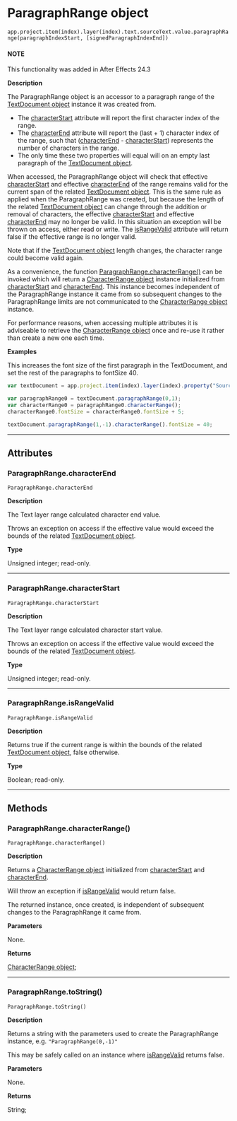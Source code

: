 <a id="paragraphrange"></a>

# ParagraphRange object

`app.project.item(index).layer(index).text.sourceText.value.paragraphRange(paragraphIndexStart, [signedParagraphIndexEnd])`
<br/>

#### NOTE
This functionality was added in After Effects 24.3

**Description**

The ParagraphRange object is an accessor to a paragraph range of the [TextDocument object](textdocument.md#textdocument) instance it was created from.

- The [characterStart](#paragraphrange-characterstart) attribute will report the first character index of the range.
- The [characterEnd](#paragraphrange-characterend) attribute will report the (last + 1) character index of the range, such that ([characterEnd](#paragraphrange-characterend) - [characterStart](#paragraphrange-characterstart)) represents the number of characters in the range.
- The only time these two properties will equal will on an empty last paragraph of the [TextDocument object](textdocument.md#textdocument).

When accessed, the ParagraphRange object will check that effective [characterStart](#paragraphrange-characterstart) and effective [characterEnd](#paragraphrange-characterend) of the range remains valid for the current span of the related [TextDocument object](textdocument.md#textdocument). This is the same rule as applied when the ParagraphRange was created, but because the length of the related [TextDocument object](textdocument.md#textdocument) can change through the addition or removal of characters, the effective [characterStart](#paragraphrange-characterstart) and effective [characterEnd](#paragraphrange-characterend) may no longer be valid. In this situation an exception will be thrown on access, either read or write. The [isRangeValid](#paragraphrange-israngevalid) attribute will return false if the effective range is no longer valid.

Note that if the [TextDocument object](textdocument.md#textdocument) length changes, the character range could become valid again.

As a convenience, the function [ParagraphRange.characterRange()](#paragraphrange-characterrange) can be invoked which will return a [CharacterRange object](characterrange.md#characterrange) instance initialized from [characterStart](#paragraphrange-characterstart) and [characterEnd](#paragraphrange-characterend).
This instance becomes independent of the ParagraphRange instance it came from so subsequent changes to the ParagraphRange limits are not communicated to the [CharacterRange object](characterrange.md#characterrange) instance.

For performance reasons, when accessing multiple attributes it is adviseable to retrieve the [CharacterRange object](characterrange.md#characterrange) once and re-use it rather than create a new one each time.

**Examples**

This increases the font size of the first paragraph in the TextDocument, and set the rest of the paragraphs to fontSize 40.

```javascript
var textDocument = app.project.item(index).layer(index).property("Source Text").value;

var paragraphRange0 = textDocument.paragraphRange(0,1);
var characterRange0 = paragraphRange0.characterRange();
characterRange0.fontSize = characterRange0.fontSize + 5;

textDocument.paragraphRange(1,-1).characterRange().fontSize = 40;
```

---

## Attributes

<a id="paragraphrange-characterend"></a>

### ParagraphRange.characterEnd

`ParagraphRange.characterEnd`

**Description**

The Text layer range calculated character end value.

Throws an exception on access if the effective value would exceed the bounds of the related [TextDocument object](textdocument.md#textdocument).

**Type**

Unsigned integer; read-only.

---

<a id="paragraphrange-characterstart"></a>

### ParagraphRange.characterStart

`ParagraphRange.characterStart`

**Description**

The Text layer range calculated character start value.

Throws an exception on access if the effective value would exceed the bounds of the related [TextDocument object](textdocument.md#textdocument).

**Type**

Unsigned integer; read-only.

---

<a id="paragraphrange-israngevalid"></a>

### ParagraphRange.isRangeValid

`ParagraphRange.isRangeValid`

**Description**

Returns true if the current range is within the bounds of the related [TextDocument object](textdocument.md#textdocument), false otherwise.

**Type**

Boolean; read-only.

---

## Methods

<a id="paragraphrange-characterrange"></a>

### ParagraphRange.characterRange()

`ParagraphRange.characterRange()`

**Description**

Returns a [CharacterRange object](characterrange.md#characterrange) initialized from [characterStart](#paragraphrange-characterstart) and [characterEnd](#paragraphrange-characterend).

Will throw an exception if [isRangeValid](#paragraphrange-israngevalid) would return false.

The returned instance, once created, is independent of subsequent changes to the ParagraphRange it came from.

**Parameters**

None.

**Returns**

[CharacterRange object](characterrange.md#characterrange);

---

<a id="paragraphrange-tostring"></a>

### ParagraphRange.toString()

`ParagraphRange.toString()`

**Description**

Returns a string with the parameters used to create the ParagraphRange instance, e.g. `"ParagraphRange(0,-1)"`

This may be safely called on an instance where [isRangeValid](#paragraphrange-israngevalid) returns false.

**Parameters**

None.

**Returns**

String;
